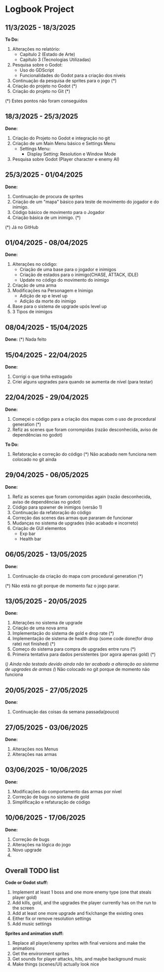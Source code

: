 # Logbook Project

## 11/3/2025 - 18/3/2025
**To Do:**
1. Alterações no relatório:
	* Capítulo 2 (Estado de Arte)
	* Capítulo 3 (Tecnologias Utilizadas)
2. Pesquisa sobre o Godot:
	* Uso do GDScript
	* Funcionalidades do Godot para a criação dos níveis
3. Continuação da pesquisa de sprites para o jogo (*)	
4. Criação do projeto no Godot (*)
5. Criação do projeto no Git (*)

(*) Estes pontos não foram conseguidos

## 18/3/2025 - 25/3/2025
**Done:**
1. Criação do Projeto no Godot e integração no git
2. Criação de um Main Menu básico e Settings Menu
	* Settings Menu:
		* Display Setting: Resolution e Window Mode
3. Pesquisa sobre Godot (Player character e enemy AI)

## 25/3/2025 - 01/04/2025
**Done:**
1. Continuação de procura de sprites
2. Criação de um "mapa" básico para teste de movimento do jogador e do inimigo.
3. Código básico de movimento para o Jogador
4. Criação básica de um inimigo. (*)

(*) Já no GitHub

## 01/04/2025 - 08/04/2025
**Done:**
1. Alterações no código:
	* Criação de uma base para o jogador e inimigos
	* Criação de estados para o inimigo(CHASE, ATTACK, IDLE)
	* Update no código do movimento do inimigo
2. Criação de uma arma
3. Modificações na Personagem e Inimigo
	* Adição de xp e level up
	* Adição da morte do inimigo
4. Base para o sistema de upgrade upós level up
5. 3 Tipos de inimigos

## 08/04/2025 - 15/04/2025
**Done:**
(*) Nada feito

## 15/04/2025 - 22/04/2025
**Done:**
1. Corrigi o que tinha estragado
2. Criei alguns upgrades para quando se aumenta de nível (para testar)

## 22/04/2025 - 29/04/2025
**Done:**
1. Começei o código para a criação dos mapas com o uso de procedural generation (*)
2. Refiz as scenes que foram corrompidas (razão desconhecida, aviso de dependências no godot)

**To Do:**
1. Refatoração e correção do código
(*) Não acabado nem funciona nem colocado no git ainda


## 29/04/2025 - 06/05/2025
**Done:**
1. Refiz as scenes que foram corrompidas again (razão desconhecida, aviso de dependências no godot)
2. Código para spawner de inimigos (versão 1)
3. Continuação da refatoração do código
4. Correção das scenes das armas que pararam de funcionar
5. Mudanças no sistema de upgrades (não acabado e incorreto)
6. Criação de GUI elementos
	* Exp bar
	* Health bar


## 06/05/2025 - 13/05/2025
**Done:**
1. Continuação da criação do mapa com procedural generation (*)

(*) Não está no git porque de momento faz o jogo parar.

## 13/05/2025 - 20/05/2025
**Done:**
1. Alterações no sistema de upgrade
2. Criação de uma nova arma
3. Implementação do sistema de gold e drop rate (*)
4. Implementação de sistema de health drop (some code done(for drop rate) not finished) (*)
5. Começo do sistema para compra de upgrades entre runs (*)
6. Primeira tentativa para dados persistentes (por agora apenas gold) (*)

(*) Ainda não testado devido ainda não ter acabado a alteração ao sistema de upgrades de armas
(*) Não colocado no git porque de momento não funciona

## 20/05/2025 - 27/05/2025
**Done:**
1. Continuação das coisas da semana passada(pouco)

## 27/05/2025 - 03/06/2025
**Done:**
1. Alterações nos Menus
2. Alterações nas armas

## 03/06/2025 - 10/06/2025
**Done:**
1. Modificações do comportamento das armas por nível
2. Correção de bugs no sistema de gold
3. Simplificação e refaturação de código

## 10/06/2025 - 17/06/2025
**Done:**
1. Correção de bugs
2. Alterações na lógica do jogo
3. Novo upgrade
4.  


## Overall TODO list
**Code or Godot stuff:**
1. Implement at least 1 boss and one more enemy type (one that steals player gold)
2. Add kills, gold, and the upgrades the player currently has on the run to the screen
3. Add at least one more upgrade and fix/change the existing ones
4. Either fix or remove resolution settings
5. Add music settings

**Sprites and animation stuff:**
1. Replace all player/enemy sprites with final versions and make the animations
2. Get the environment sprites
3. Get sounds for player attacks, hits, and maybe background music
4. Make things (scenes/UI) actually look nice
